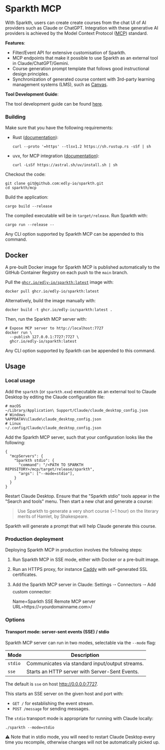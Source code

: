 # Sparkth MCP

With Sparkth, users can create create courses from the chat UI of AI providers such as Claude or ChatGPT. Integration with these generative AI providers is achieved by the Model Context Protocol ([MCP](https://modelcontextprotocol.io/)) standard.

**Features**:

- Filter/Event API for extensive customisation of Sparkth.
- MCP endpoints that make it possible to use Sparkth as an external tool in Claude/ChatGPT/Gemini.
- Course generation prompt template that follows good instructional design principles.
- Synchronization of generated course content with 3rd-party learning management systems (LMS), such as [Canvas](https://canvas.instructure.com/).

**Tool Development Guide**:

The tool development guide can be found [here](src/plugins/README.md).

### Building

Make sure that you have the following requirements:

- Rust ([documentation](https://doc.rust-lang.org/book/ch01-01-installation.html)):

      curl --proto '=https' --tlsv1.2 https://sh.rustup.rs -sSf | sh

- uvx, for MCP integration ([documentation](https://docs.npmjs.com/downloading-and-installing-node-js-and-npm)):

      curl -LsSf https://astral.sh/uv/install.sh | sh

Checkout the code:

    git clone git@github.com:edly-io/sparkth.git
    cd sparkth/mcp

Build the application:

    cargo build --release

The compiled executable will be in `target/release`. Run Sparkth with:

    cargo run --release --

Any CLI option supported by Sparkth MCP can be appended to this command.

## Docker

A pre-built Docker image for Sparkth MCP is published automatically to the GitHub Container Registry on each push to the `main` branch.

Pull the [`ghcr.io/edly-io/sparkth:latest`](https://github.com/edly-io/sparkth/pkgs/container/sparkth) image with:

    docker pull ghcr.io/edly-io/sparkth:latest

Alternatively, build the image manually with:

    docker build -t ghcr.io/edly-io/sparkth:latest .

Then, run the Sparkth MCP server with:

    # Expose MCP server to http://localhost:7727
    docker run \
      --publish 127.0.0.1:7727:7727 \
      ghcr.io/edly-io/sparkth:latest

Any CLI option supported by Sparkth can be appended to this command.

## Usage

### Local usage

Add the `sparkth` (or `sparkth.exe`) executable as an external tool to Claude Desktop by editing the Claude configuration file:

    # macOS
    ~/Library/Application\ Support/Claude/claude_desktop_config.json
    # Windows
    %APPDATA%\Claude\claude_desktop_config.json
    # Linux
    ~/.config/Claude/claude_desktop_config.json

Add the Sparkth MCP server, such that your configuration looks like the following:

    {
      "mcpServers": {
        "Sparkth stdio": {
          "command": "/<PATH TO SPARKTH REPOSITORY>/mcp/target/release/sparkth",
          "args": ["--mode=stdio"],
        }
      }
    }

Restart Claude Desktop. Ensure that the "Sparkth stdio" tools appear in the "Search and tools" menu. Then start a new chat and generate a course:

> Use Sparkth to generate a very short course (~1 hour) on the literary merits of Hamlet, by Shakespeare.

Sparkth will generate a prompt that will help Claude generate this course.

### Production deployment

Deploying Sparkth MCP in production involves the following steps:

1. Run Sparkth MCP in SSE mode, either with Docker or a pre-built image.
2. Run an HTTPS proxy, for instance [Caddy](https://caddyserver.com/) with self-generated SSL certificates.
3. Add the Sparkth MCP server in Claude: Settings 🠂 Connectors 🠂 Add custom connector:

      Name=Sparkth SSE
      Remote MCP server URL=https://<yourdomainname.com>/

### Options

#### Transport mode: server-sent events (SSE) / stdio

Sparkth MCP server can run in two modes, selectable via the `--mode` flag:

| Mode    | Description                                          |
| ------- | ---------------------------------------------------- |
| `stdio` | Communicates via standard input/output streams.      |
| `sse`   | Starts an HTTP server with Server-Sent Events.       |

The default is `sse` on host http://0.0.0.0:7727.

This starts an SSE server on the given host and port with:

* `GET /` for establishing the event stream.
* `POST /message` for sending messages.

The `stdio` transport mode is appropriate for running with Claude locally:

    ./sparkth --mode=stdio

⚠️ Note that in stdio mode, you will need to restart Claude Desktop every time you recompile, otherwise changes will not be automatically picked up.
